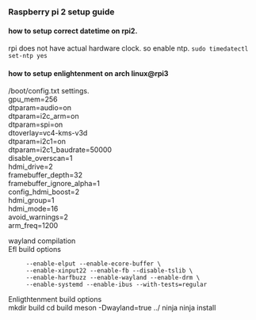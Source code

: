 ### Raspberry pi 2 setup guide


#### how to setup correct datetime on rpi2.

rpi does not have actual hardware clock. so enable ntp.
`sudo timedatectl set-ntp yes`  

#### how to setup enlightenment on arch linux@rpi3
/boot/config.txt settings.  
gpu_mem=256  
dtparam=audio=on  
dtparam=i2c_arm=on  
dtparam=spi=on   
dtoverlay=vc4-kms-v3d  
dtparam=i2c1=on  
dtparam=i2c1_baudrate=50000  
disable_overscan=1  
hdmi_drive=2  
framebuffer_depth=32  
framebuffer_ignore_alpha=1  
config_hdmi_boost=2  
hdmi_group=1  
hdmi_mode=16  
avoid_warnings=2  
arm_freq=1200  

wayland compilation  
Efl build options  

         --enable-elput --enable-ecore-buffer \
         --enable-xinput22 --enable-fb --disable-tslib \
         --enable-harfbuzz --enable-wayland --enable-drm \
         --enable-systemd --enable-ibus --with-tests=regular

Enligthtenment build options  
mkdir build
cd build
meson -Dwayland=true ../
ninja
ninja install

